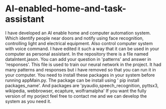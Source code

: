 # AI-enabled-home-and-task-assistant
I have developed an AI enable home and computer automation system. Which identify people near doors and notify using face recognition, controlling light and electrical equipment. Also control computer system with voice command. 
I have edited it such a way that it can be used in your computer as personal assistant. 
In the repository there is a file named dataIntent.jason. You can add your question in 'patterns' and answer in 'responses'. This file is used to train our neural network in the project. It had many patterns and responses but i have removed so that you can run it in your computer.
You need to install these packages in your system before running appMain.py. The package can be install using ' pip install packages_name'. And packages are 'pyaudio,speech_recognition, pyttsx3, wikipedia, webbrowser, ecapture, wolframalpha' 
If you want the fully version of my porject feel free to contact me and we can develop the system as you need it.
